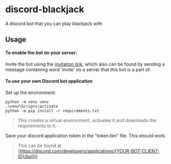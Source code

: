 # discord-blackjack
 A discord bot that you can play blackjack with
 
## Usage
#### To enable the bot on your server: 
Invite the bot using the [invitation link](https://discord.com/oauth2/authorize?client_id=676422935933878282&scope=bot), which also can be found by sending a message containing word 'invite' on a server that this bot is a part of.

#### To use your own Discord bot application
Set up the environment:
```
python -m venv venv
.\venv\Scripts\activate
python -m pip install -r requirements.txt
```
> This creates a virtual environment, activates it and downloads the requirements to it.

Save your discord application token in the "token.tkn" file. This should work.
> This can be found at [https://discord.com/developers/applications/{YOUR-BOT-CLIENT-ID}/bot]()
